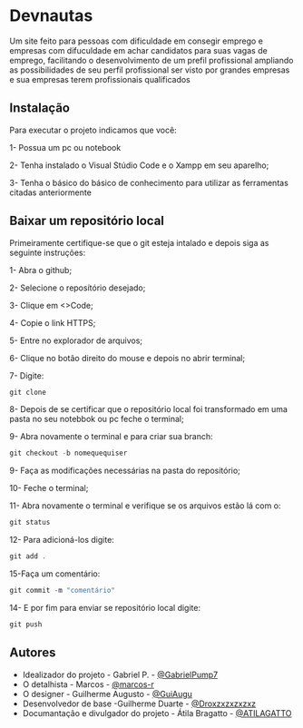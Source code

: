 
# Devnautas 

Um site feito para pessoas com dificuldade em consegir emprego e empresas com difuculdade em achar candidatos para suas vagas de emprego, facilitando o desenvolvimento de um prefil profissional ampliando as possibilidades de seu perfil profissional ser visto por grandes empresas e sua empresas terem profissionais qualificados


## Instalação 
Para executar o projeto indicamos que você:

1- Possua um pc ou notebook 

2- Tenha instalado o Visual Stúdio Code e o Xampp em seu aparelho;

3- Tenha o básico do básico de conhecimento para utilizar as ferramentas citadas anteriormente



## Baixar um repositório local
Primeiramente certifique-se que o git esteja intalado e depois siga as seguinte instruções:

1- Abra o github;

2- Selecione o reposítório desejado; 

3- Clique em <>Code;

4- Copie o link HTTPS;

5- Entre no explorador de arquivos;

6- Clique no botão direito do mouse e depois no abrir terminal;

7- Digite:

```javascript
git clone
```
8- Depois de se certificar que o repositório local foi transformado em uma pasta no seu notebbok ou pc feche o terminal;

9- Abra novamente o  terminal e para criar sua branch:
```javascript
git checkout -b nomequequiser
```

9- Faça as modificações necessárias na pasta do repositório;

10- Feche o terminal;

11- Abra novamente o terminal e verifique se os arquivos estão lá com o:
```javascript
git status
```
12- Para adicioná-los digite:
```javascript
git add .
```
15-Faça um comentário:
```javascript
git commit -m "comentário"
```
14- E por fim para enviar se repositório local digite:
```javascript
git push
```
## Autores

- Idealizador do projeto - Gabriel P. - [@GabrielPump7](https://github.com/GabrielPump7)
- O detalhista - Marcos - [@marcos-r](https://github.com/marcos-r)
- O designer - Guilherme Augusto - [@GuiAugu](https://github.com/GuiAugu)
- Desenvolvedor de base -Guilherme Duarte - [@Droxzxzxzxzxz](https://github.com/Droxzxzxzxzxz)
- Documantação e divulgador do projeto - Átila Bragatto - [@ATILAGATTO](https://github.com/ATILAGATTO)

